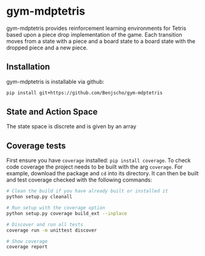 # gym-mdptetris

gym-mdptetris provides reinforcement learning environments for Tetris based
upon a piece drop implementation of the game. Each transition moves from a 
state with a piece and a board state to a board state with the dropped piece
and a new piece. 

## Installation

gym-mdptetris is installable via github:
```bash
pip install git+https://github.com/Benjscho/gym-mdptetris
```

## State and Action Space
The state space is discrete and is given by an array 


## Coverage tests

First ensure you have `coverage` installed: `pip install coverage`.
To check code coverage the project needs to be built with the arg `coverage`.
For example, download the package and `cd` into its directory. It can then
be built and test coverage checked with the following commands:

```bash
# Clean the build if you have already built or installed it
python setup.py cleanall

# Run setup with the coverage option
python setup.py coverage build_ext --inplace 

# Discover and run all tests
coverage run -m unittest discover

# Show coverage
coverage report
```